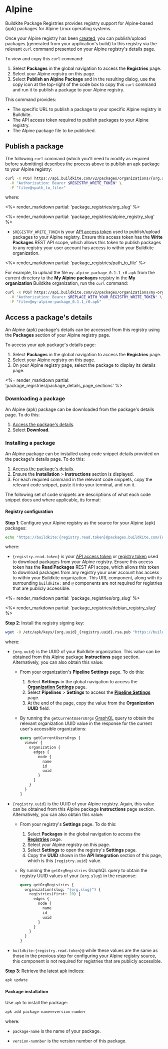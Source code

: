 # Alpine

Buildkite Package Registries provides registry support for Alpine-based (apk) packages for Alpine Linux operating systems.

Once your Alpine registry has been [created](/docs/package-registries/manage-registries#create-a-source-registry), you can publish/upload packages (generated from your application's build) to this registry via the relevant `curl` command presented on your Alpine registry's details page.

To view and copy this `curl` command:

1. Select **Packages** in the global navigation to access the **Registries** page.
1. Select your Alpine registry on this page.
1. Select **Publish an Alpine Package** and in the resulting dialog, use the copy icon at the top-right of the code box to copy this `curl` command and run it to publish a package to your Alpine registry.

This command provides:

- The specific URL to publish a package to your specific Alpine registry in Buildkite.
- The API access token required to publish packages to your Alpine registry.
- The Alpine package file to be published.

## Publish a package

The following `curl` command (which you'll need to modify as required before submitting) describes the process above to publish an apk package to your Alpine registry:

```bash
curl -X POST https://api.buildkite.com/v2/packages/organizations/{org.slug}/registries/{registry.slug}/packages \
  -H "Authorization: Bearer $REGISTRY_WRITE_TOKEN" \
  -F "file=@<path_to_file>"
```

where:

<%= render_markdown partial: 'package_registries/org_slug' %>

<%= render_markdown partial: 'package_registries/alpine_registry_slug' %>

- `$REGISTRY_WRITE_TOKEN` is your [API access token](https://buildkite.com/user/api-access-tokens) used to publish/upload packages to your Alpine registry. Ensure this access token has the **Write Packages** REST API scope, which allows this token to publish packages to any registry your user account has access to within your Buildkite organization.

<%= render_markdown partial: 'package_registries/path_to_file' %>

For example, to upload the file `my-alpine-package_0.1.1_r0.apk` from the current directory to the **My Alpine packages** registry in the **My organization** Buildkite organization, run the `curl` command:

```bash
curl -X POST https://api.buildkite.com/v2/packages/organizations/my-organization/registries/my-alpine-packages/packages \
  -H "Authorization: Bearer $REPLACE_WITH_YOUR_REGISTRY_WRITE_TOKEN" \
  -F "file=@my-alpine-package_0.1.1_r0.apk"
```

## Access a package's details

An Alpine (apk) package's details can be accessed from this registry using the **Packages** section of your Alpine registry page.

To access your apk package's details page:

1. Select **Packages** in the global navigation to access the **Registries** page.
1. Select your Alpine registry on this page.
1. On your Alpine registry page, select the package to display its details page.

<%= render_markdown partial: 'package_registries/package_details_page_sections' %>

### Downloading a package

An Alpine (apk) package can be downloaded from the package's details page. To do this:

1. [Access the package's details](#access-a-packages-details).
1. Select **Download**.

### Installing a package

An Alpine package can be installed using code snippet details provided on the package's details page. To do this:

1. [Access the package's details](#access-a-packages-details).
1. Ensure the **Installation** > **Instructions** section is displayed.
1. For each required command in the relevant code snippets, copy the relevant code snippet, paste it into your terminal, and run it.

The following set of code snippets are descriptions of what each code snippet does and where applicable, its format:

#### Registry configuration

**Step 1**: Configure your Alpine registry as the source for your Alpine (apk) packages:

```bash
echo "https://buildkite:{registry.read.token}@packages.buildkite.com/{org.slug}/{registry.slug}/alpine_any/alpine_any/main" >> /etc/apk/repositories
```

where:

- `{registry.read.token}` is your [API access token](https://buildkite.com/user/api-access-tokens) or [registry token](/docs/package-registries/manage-registries#configure-registry-tokens) used to download packages from your Alpine registry. Ensure this access token has the **Read Packages** REST API scope, which allows this token to download packages from any registry your user account has access to within your Buildkite organization. This URL component, along with its surrounding `buildkite:` and `@` components are not required for registries that are publicly accessible.

<%= render_markdown partial: 'package_registries/org_slug' %>

<%= render_markdown partial: 'package_registries/debian_registry_slug' %>

**Step 2**: Install the registry signing key:

```bash
wget -O /etc/apk/keys/{org.uuid}_{registry.uuid}.rsa.pub "https://buildkite:{registry.read.token}@packages.buildkite.com/{org.slug}/{registry.slug}/rsakey"
```

where:

- `{org.uuid}` is the UUID of your Buildkite organization. This value can be obtained from this Alpine package **Instructions** page section. Alternatively, you can also obtain this value:
    * From your organization's **Pipeline Settings** page. To do this:
        1. Select **Settings** in the global navigation to access the [**Organization Settings**](https://buildkite.com/organizations/~/settings) page.
        1. Select **Pipelines** > **Settings** to access the [**Pipeline Settings**](https://buildkite.com/organizations/~/pipeline-settings) page.
        1. At the end of the page, copy the value from the **Organization UUID** field.

    * By running the `getCurrentUsersOrgs` [GraphQL](/docs/apis/graphql-api) query to obtain the relevant organization UUID value in the response for the current user's accessible organizations:

        ```graphql
        query getCurrentUsersOrgs {
          viewer {
            organization {
              edges {
                node {
                  name
                  id
                  uuid
                }
              }
            }
          }
        }
        ```

- `{registry.uuid}` is the UUID of your Alpine registry. Again, this value can be obtained from this Alpine package **Instructions** page section. Alternatively, you can also obtain this value:
    * From your registry's **Settings** page. To do this:
        1. Select **Packages** in the global navigation to access the [**Registries**](https://buildkite.com/organizations/~/packages) page.
        1. Select your Alpine registry on this page.
        1. Select **Settings** to open the registry's **Settings** page.
        1. Copy the **UUID** shown in the **API Integration** section of this page, which is this `{registry.uuid}` value.

    * By running the `getOrgRegistries` GraphQL query to obtain the registry UUID values of your `{org.slug}` in the response:

        ```graphql
        query getOrgRegistries {
          organization(slug: "{org.slug}") {
            registries(first: 20) {
              edges {
                node {
                  name
                  id
                  uuid
                }
              }
            }
          }
        }
        ```

- `buildkite:{registry.read.token}@` while these values are the same as those in the previous step for configuring your Alpine registry source, this component is not required for registries that are publicly accessible.

**Step 3**: Retrieve the latest apk indices:

```bash
apk update
```

#### Package installation

Use `apk` to install the package:

```bash
apk add package-name==version-number
```

where:

- `package-name` is the name of your package.

- `version-numnber` is the version number of this package.
